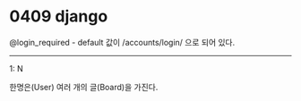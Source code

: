 # 0409 django

@login_required    - default 값이 /accounts/login/ 으로 되어 있다.

---

1: N

한명은(User) 여러 개의 글(Board)을 가진다.

